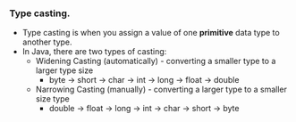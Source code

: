 ### Type casting.
* Type casting is when you assign a value of one **primitive** data type to another type.
* In Java, there are two types of casting:
  * Widening Casting (automatically) - converting a smaller type to a larger type size
    * byte -> short -> char -> int -> long -> float -> double
  * Narrowing Casting (manually) - converting a larger type to a smaller size type
    * double -> float -> long -> int -> char -> short -> byte